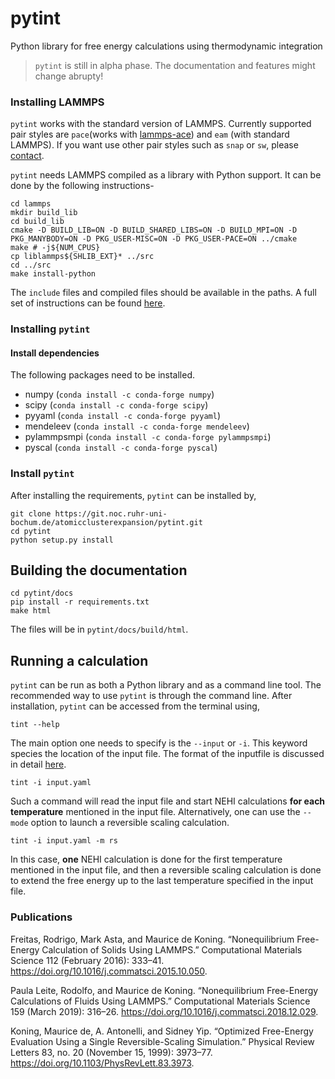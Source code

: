 # pytint
Python library for free energy calculations using thermodynamic integration

> `pytint` is still in alpha phase. The documentation and features might change abrupty! 

### Installing LAMMPS

`pytint` works with the standard version of LAMMPS. Currently supported pair styles are `pace`(works with [lammps-ace](https://git.noc.ruhr-uni-bochum.de/atomicclusterexpansion/lammps-ace)) and `eam` (with standard LAMMPS). If you want use other pair styles such as `snap` or `sw`, please [contact](mailto:sarath.menon@rub.de).

`pytint` needs LAMMPS compiled as a library with Python support. It can be done by the following instructions-

```
cd lammps
mkdir build_lib
cd build_lib
cmake -D BUILD_LIB=ON -D BUILD_SHARED_LIBS=ON -D BUILD_MPI=ON -D PKG_MANYBODY=ON -D PKG_USER-MISC=ON -D PKG_USER-PACE=ON ../cmake
make # -j${NUM_CPUS}
cp liblammps${SHLIB_EXT}* ../src
cd ../src
make install-python 
```

The `include` files and compiled files should be available in the paths. A full set of instructions can be found [here](https://lammps.sandia.gov/doc/Python_install.html).

### Installing `pytint`

#### Install dependencies

The following packages need to be installed. 

- numpy (`conda install -c conda-forge numpy`)
- scipy (`conda install -c conda-forge scipy`)
- pyyaml (`conda install -c conda-forge pyyaml`)
- mendeleev (`conda install -c conda-forge mendeleev`)
- pylammpsmpi (`conda install -c conda-forge pylammpsmpi`)
- pyscal (`conda install -c conda-forge pyscal`)

### Install `pytint`

After installing the requirements, `pytint` can be installed by,

```
git clone https://git.noc.ruhr-uni-bochum.de/atomicclusterexpansion/pytint.git
cd pytint
python setup.py install
```

## Building the documentation

```
cd pytint/docs
pip install -r requirements.txt
make html
```

The files will be in `pytint/docs/build/html`.


## Running a calculation

`pytint` can be run as both a Python library and as a command line tool. The recommended way to use `pytint` is through the command line. After installation, `pytint` can be accessed from the terminal using,

```
tint --help
```

The main option one needs to specify is the `--input` or `-i`. This keyword species the location of the input file. The format of the inputfile is discussed in detail [here](inputfile.md).

```
tint -i input.yaml
```

Such a command will read the input file and start NEHI calculations **for each temperature** mentioned in the input file. Alternatively, one can use the `--mode` option to launch a reversible scaling calculation.

```
tint -i input.yaml -m rs
```

In this case, **one** NEHI calculation is done for the first temperature mentioned in the input file, and then a reversible scaling calculation is done to extend the free energy up to the last temperature specified in the input file. 

### Publications

Freitas, Rodrigo, Mark Asta, and Maurice de Koning. “Nonequilibrium Free-Energy Calculation of Solids Using LAMMPS.” Computational Materials Science 112 (February 2016): 333–41. https://doi.org/10.1016/j.commatsci.2015.10.050.  

Paula Leite, Rodolfo, and Maurice de Koning. “Nonequilibrium Free-Energy Calculations of Fluids Using LAMMPS.” Computational Materials Science 159 (March 2019): 316–26. https://doi.org/10.1016/j.commatsci.2018.12.029.  

Koning, Maurice de, A. Antonelli, and Sidney Yip. “Optimized Free-Energy Evaluation Using a Single Reversible-Scaling Simulation.” Physical Review Letters 83, no. 20 (November 15, 1999): 3973–77. https://doi.org/10.1103/PhysRevLett.83.3973.

